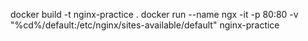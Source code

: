 docker build -t nginx-practice .
docker run --name ngx -it -p 80:80 -v "%cd%/default:/etc/nginx/sites-available/default" nginx-practice